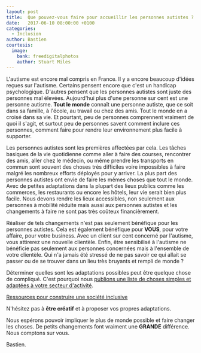 ```yaml
---
layout: post
title:  Que pouvez-vous faire pour accueillir les personnes autistes ?
date:   2017-06-10 08:00:00 +0100
categories: 
  - Inclusion
author: Bastien
courtesis:
  image:
    bank: freedigitalphotos
    author: Stuart Miles
---
```



L'autisme est encore mal compris en France. Il y a encore beaucoup d'idées reçues sur l'autisme. Certains pensent encore que c'est un handicap psychologique.
D'autres pensent que les personnes autistes sont juste des personnes mal élevées.
Aujourd'hui plus d'une personne sur cent est une personne autisme. **Tout le monde** connaît une personne autiste, que ce soit dans sa famille, à l'école, au travail ou chez des amis.
Tout le monde en a croisé dans sa vie. Et pourtant, peu de personnes comprennent vraiment de quoi il s'agit, et surtout peu de personnes savent comment inclure ces personnes, comment faire pour 
rendre leur environnement plus facile à supporter.


Les personnes autistes sont les premières affectées par cela.
Les tâches basiques de la vie quotidienne comme aller à faire des courses, rencontrer des amis, aller chez le médecin, ou même prendre les transports en commun sont souvent
des choses très difficiles voire impossibles à faire malgré les nombreux efforts déployés pour y arriver. La plus part des personnes autistes  ont envie de faire les mêmes choses que tout le monde.
Avec de petites adaptations dans la plupart des lieux publics comme les commerces, les restaurants ou encore les hôtels, leur vie serait bien plus facile.
Nous devons rendre les lieux accessibles, non seulement aux personnes à mobilité réduite mais aussi aux personnes autistes et les changements à faire ne sont pas très coûteux financièrement.

Réaliser de tels changements n'est pas seulement bénéfique pour les personnes autistes.
Cela est également bénéfique pour **VOUS**, pour votre affaire, pour votre business. Avec un client sur cent concerné par l'autisme, vous attirerez une nouvelle clientèle.
Enfin, être sensibilisé à l'autisme ne bénéficie pas seulement aux personnes concernées mais à l'ensemble de votre clientèle.
Qui n'a jamais été stressé de ne pas savoir ce qui allait se passer ou de se trouver dans un lieu très bruyants et rempli de monde&nbsp;?

Déterminer quelles sont les adaptations possibles peut être quelque chose de compliqué.
C'est pourquoi nous [publions une liste de choses simples et adaptées à votre secteur d'activité](/construire-une-societe-inclusive/).

<a href="/construire-une-societe-inclusive/" class="big center"><span>Ressources pour construire une société inclusive</span></a>


N'hésitez pas à **être créatif** et à proposer vos propres adaptations.

Nous espérons pouvoir impliquer le plus de monde possible et faire changer les choses.
De petits changements font vraiment une **GRANDE** différence.
Nous comptons sur vous.

Bastien.
